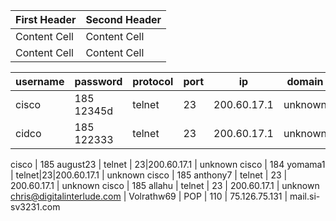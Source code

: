 
| First Header  | Second Header |
| ------------- | ------------- |
| Content Cell  | Content Cell  |
| Content Cell  | Content Cell  |


| username | password | protocol | port | ip | domain |
| -------- | -------- | -------- | ---- | -- | ------ |
| cisco | 185 12345d | telnet | 23 | 200.60.17.1 | unknown |
| cidco | 185 122333 | telnet | 23 | 200.60.17.1 | unknown |








cisco | 185 august23 | telnet | 23|200.60.17.1 | unknown
cisco | 184 yomama1 | telnet|23|200.60.17.1 | unknown
cisco | 185 anthony7 | telnet | 23 | 200.60.17.1 | unknown
cisco | 185 allahu | telnet | 23 | 200.60.17.1 | unknown
chris@digitalinterlude.com | Volrathw69 | POP | 110 | 75.126.75.131 | mail.si-sv3231.com


